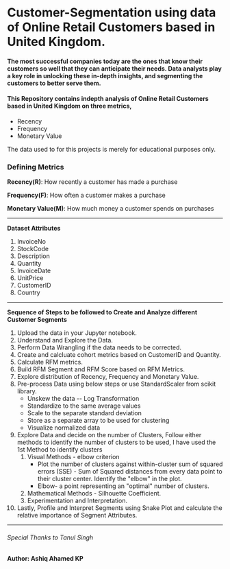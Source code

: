 # Customer-Segmentation using data of Online Retail Customers based in United Kingdom.

#### The most successful companies today are the ones that know their customers so well that they can anticipate their needs. Data analysts play a key role in unlocking these in-depth insights, and segmenting the customers to better serve them.

#### This Repository contains indepth analysis of Online Retail Customers based in United Kingdom on three metrics,

* Recency
* Frequency
* Monetary Value

The data used to for this projects is merely for educational purposes only.


### Defining Metrics

**Recency(R)**: How recently a customer has made a purchase

**Frequency(F)**: How often a customer makes a purchase

**Monetary Value(M)**: How much money a customer spends on purchases

---

**Dataset Attributes**

1. InvoiceNo
2. StockCode
3. Description
4. Quantity
5. InvoiceDate
6. UnitPrice
7. CustomerID
8. Country

---

**Sequence of Steps to be followed to Create and Analyze different Customer Segments**

1. Upload the data in your Jupyter notebook.
2. Understand and Explore the Data.
3. Perform Data Wrangling if the data needs to be corrected.
4. Create and calcluate cohort metrics based on CustomerID and Quantity.
5. Calculate RFM metrics.
6. Build RFM Segment and RFM Score based on RFM Metrics.
7. Explore distribution of Recency, Frequency and Monetary Value.
8. Pre-process Data using below steps or use StandardScaler from scikit library.
    - Unskew the data -- Log Transformation
    - Standardize to the same average values
    - Scale to the separate standard deviation
    - Store as a separate array to be used for clustering
    - Visualize normalized data
9. Explore Data and decide on the number of Clusters, Follow either methods to identify the number of clusters to be used, I have used the 1st Method to identify clusters
     1. Visual Methods - elbow criterion
        - Plot the number of clusters against within-cluster sum of squared errors (SSE) - Sum of Squared distances from every data point to their cluster center.
         Identify the "elbow" in the plot.
        - Elbow- a point representing an "optimal" number of clusters.
    2. Mathematical Methods - Silhouette Coefficient.
    3. Experimentation and Interpretation.
10. Lastly, Profile and Interpret Segments using Snake Plot and calculate the relative importance of Segment Attributes.

---

###### Special Thanks to Tanul Singh
**Author: Ashiq Ahamed KP**
    






